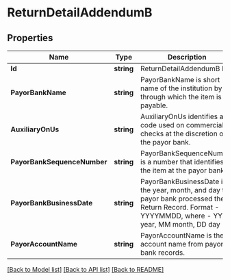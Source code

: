 # ReturnDetailAddendumB

## Properties
Name | Type | Description | Notes
------------ | ------------- | ------------- | -------------
**Id** | **string** | ReturnDetailAddendumB ID | [optional] 
**PayorBankName** | **string** | PayorBankName is short name of the institution by or through which the item is payable. | [optional] 
**AuxiliaryOnUs** | **string** | AuxiliaryOnUs identifies a code used on commercial checks at the discretion of the payor bank. | [optional] 
**PayorBankSequenceNumber** | **string** | PayorBankSequenceNumber is a number that identifies the item at the payor bank. | [optional] 
**PayorBankBusinessDate** | **string** | PayorBankBusinessDate is the year, month, and day the payor bank processed the Return Record. Format - YYYYMMDD, where - YYYY year, MM month, DD day | [optional] 
**PayorAccountName** | **string** | PayorAccountName is the account name from payor bank records. | [optional] 

[[Back to Model list]](../README.md#documentation-for-models) [[Back to API list]](../README.md#documentation-for-api-endpoints) [[Back to README]](../README.md)



